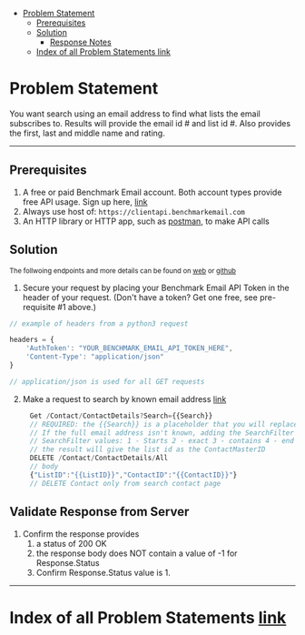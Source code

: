 - [Problem Statement](#problem-statement)
    - [Prerequisites](#prerequisites)
    - [Solution](#solution)
        - [Response Notes](#response-notes)
    - [Index of all Problem Statements link](#index-of-all-problem-statements-link)

# Problem Statement

You want search using an email address to find what lists the email subscribes to. Results will provide the email id # and list id #. Also provides the first, last and middle name and rating.

---

## Prerequisites

1. A free or paid Benchmark Email account. Both account types provide free API usage. Sign up here, [link](https://ui.benchmarkemail.com/Integrate#AP)
1. Always use host of: `https://clientapi.benchmarkemail.com`
1. An HTTP library or HTTP app, such as [postman](https://www.getpostman.com/), to make API calls

## Solution

<sub>The follwoing endpoints and more details can be found on [web](https://developer.benchmarkemail.com/) or [github](https://github.com/BenchmarkEmail/RESTful-API-v3/tree/master/Postman%20Collections)</sub>

1. Secure your request by placing your Benchmark Email API Token in the header of your request. (Don't have a token?  Get one free, see pre-requisite #1 above.)

```javascript
// example of headers from a python3 request

headers = {
    'AuthToken': "YOUR_BENCHMARK_EMAIL_API_TOKEN_HERE",
    'Content-Type': "application/json" 
}

// application/json is used for all GET requests
```

2. Make a request to search by known email address [link]()

```js
     Get /Contact/ContactDetails?Search={{Search}} 
     // REQUIRED: the {{Search}} is a placeholder that you will replace with the full email address.
     // If the full email address isn't known, adding the SearchFilter value will allow you to use a partioal email
     // SearchFilter values: 1 - Starts 2 - exact 3 - contains 4 - end
     // the result will give the list id as the ContactMasterID
     DELETE /Contact/ContactDetails/All
     // body
     {"ListID":"{{ListID}}","ContactID":"{{ContactID}}"}
     // DELETE Contact only from search contact page
```

## Validate Response from Server

1. Confirm the response provides
    1. a status of 200 OK 
    1. the response body does NOT contain a value of -1 for Response.Status
    1. Confirm Response.Status value is 1.

---

# Index of all Problem Statements [link](https://benchmarkemail.github.io/RESTful-API-v3/)